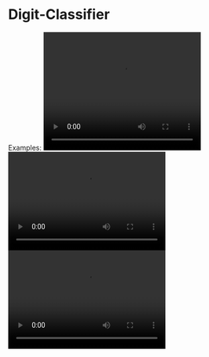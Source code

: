 # Digit-Classifier

Examples:
<video width="320" height="240" controls>
  <source src="3_DC.mp4" type="video/mp4">
</video>
<video src="5_DC.mp4" width="320" height="200" controls preload></video>
<video src="8_DC.mp4" width="320" height="200" controls preload></video>
